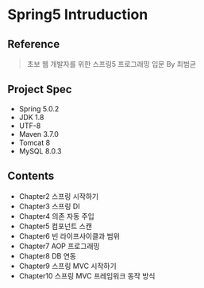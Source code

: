 # Spring5 Intruduction
## Reference
> 초보 웹 개발자를 위한 스프링5 프로그래밍 입문 By 최범균

## Project Spec
* Spring 5.0.2
* JDK 1.8
* UTF-8
* Maven 3.7.0
* Tomcat 8
* MySQL 8.0.3

## Contents
* Chapter2 스프링 시작하기
* Chapter3 스프링 DI
* Chapter4 의존 자동 주입
* Chapter5 컴포넌트 스캔
* Chapter6 빈 라이프사이클과 범위
* Chapter7 AOP 프로그래밍
* Chapter8 DB 연동
* Chapter9 스프링 MVC 시작하기
* Chapter10 스프링 MVC 프레임워크 동작 방식
